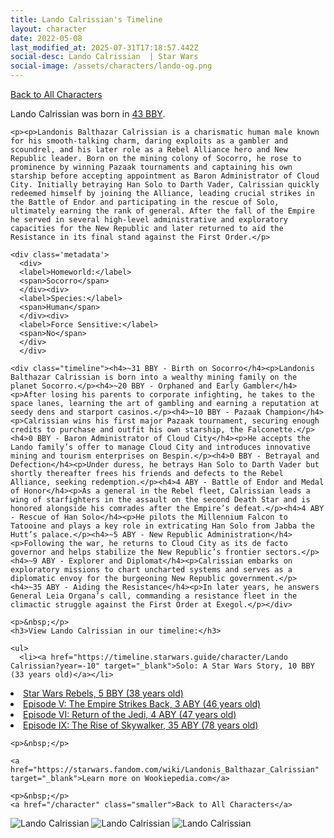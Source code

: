 ```yaml
---
title: Lando Calrissian's Timeline
layout: character
date: 2022-05-08
last_modified_at: 2025-07-31T17:18:57.442Z
social-desc: Lando Calrissian  | Star Wars
social-image: /assets/characters/lando-og.png
---
```

<a href="/character" class="smaller">Back to All Characters</a>

<div class="character-profile container">
  <div class="col-10">
    <p>
    Lando Calrissian             was born in <a href="https://timeline.starwars.guide/character/Lando Calrissian?year=-43" target="_blank">43 BBY</a>.
    </p>

    <p><p>Landonis Balthazar Calrissian is a charismatic human male known for his smooth-talking charm, daring exploits as a gambler and scoundrel, and his later role as a Rebel Alliance hero and New Republic leader. Born on the mining colony of Socorro, he rose to prominence by winning Pazaak tournaments and captaining his own starship before accepting appointment as Baron Administrator of Cloud City. Initially betraying Han Solo to Darth Vader, Calrissian quickly redeemed himself by joining the Alliance, leading crucial strikes in the Battle of Endor and participating in the rescue of Solo, ultimately earning the rank of general. After the fall of the Empire he served in several high-level administrative and exploratory capacities for the New Republic and later returned to aid the Resistance in its final stand against the First Order.</p>
    
    <div class='metadata'>
      <div>
      <label>Homeworld:</label>
      <span>Socorro</span>
      </div><div>
      <label>Species:</label>
      <span>Human</span>
      </div><div>
      <label>Force Sensitive:</label>
      <span>No</span>
      </div>
      </div>

    <div class="timeline"><h4>~31 BBY - Birth on Socorro</h4><p>Landonis Balthazar Calrissian is born into a wealthy mining family on the planet Socorro.</p><h4>~20 BBY - Orphaned and Early Gambler</h4><p>After losing his parents to corporate infighting, he takes to the space lanes, learning the art of gambling and earning a reputation at seedy dens and starport casinos.</p><h4>~10 BBY - Pazaak Champion</h4><p>Calrissian wins his first major Pazaak tournament, securing enough credits to purchase and outfit his own starship, the Falconette.</p><h4>0 BBY - Baron Administrator of Cloud City</h4><p>He accepts the Lando family’s offer to manage Cloud City and introduces innovative mining and tourism enterprises on Bespin.</p><h4>0 BBY - Betrayal and Defection</h4><p>Under duress, he betrays Han Solo to Darth Vader but shortly thereafter frees his friends and defects to the Rebel Alliance, seeking redemption.</p><h4>4 ABY - Battle of Endor and Medal of Honor</h4><p>As a general in the Rebel fleet, Calrissian leads a wing of starfighters in the assault on the second Death Star and is honored alongside his comrades after the Empire’s defeat.</p><h4>4 ABY - Rescue of Han Solo</h4><p>He pilots the Millennium Falcon to Tatooine and plays a key role in extricating Han Solo from Jabba the Hutt’s palace.</p><h4>~5 ABY - New Republic Administration</h4><p>Following the war, he returns to Cloud City as its de facto governor and helps stabilize the New Republic’s frontier sectors.</p><h4>~9 ABY - Explorer and Diplomat</h4><p>Calrissian embarks on exploratory missions to chart uncharted systems and serves as a diplomatic envoy for the burgeoning New Republic government.</p><h4>~35 ABY - Aiding the Resistance</h4><p>In later years, he answers General Leia Organa’s call, commanding a resistance fleet in the climactic struggle against the First Order at Exegol.</p></div>
    
    <p>&nbsp;</p>
    <h3>View Lando Calrissian in our timeline:</h3>

    <ul>
      <li><a href="https://timeline.starwars.guide/character/Lando Calrissian?year=-10" target="_blank">Solo: A Star Wars Story, 10 BBY (33 years old)</a></li>
  <li><a href="https://timeline.starwars.guide/character/Lando Calrissian?year=-5" target="_blank">Star Wars Rebels, 5 BBY (38 years old)</a></li>
  <li><a href="https://timeline.starwars.guide/character/Lando Calrissian?year=3" target="_blank">Episode V: The Empire Strikes Back, 3 ABY (46 years old)</a></li>
  <li><a href="https://timeline.starwars.guide/character/Lando Calrissian?year=4" target="_blank">Episode VI: Return of the Jedi, 4 ABY (47 years old)</a></li>
  <li><a href="https://timeline.starwars.guide/character/Lando Calrissian?year=35" target="_blank">Episode IX: The Rise of Skywalker, 35 ABY (78 years old)</a></li>
    </ul>

    <p>&nbsp;</p>

    <a href="https://starwars.fandom.com/wiki/Landonis_Balthazar_Calrissian" target="_blank">Learn more on Wookiepedia.com</a>

    <p>&nbsp;</p>
    <a href="/character" class="smaller">Back to All Characters</a>
  </div>
  <div class="character_image col-2">
    <img src="https://timeline.starwars.guide//images/lando-og.png" alt="Lando Calrissian" />
<img src="https://timeline.starwars.guide//images/lando-old.png" alt="Lando Calrissian" />
    <img src="https://timeline.starwars.guide//images/lando-young.png" alt="Lando Calrissian" />
    <script async src="https://pagead2.googlesyndication.com/pagead/js/adsbygoogle.js?client=ca-pub-6056590143595280"
        crossorigin="anonymous"></script>
    <!-- starwars character -->
    <ins class="adsbygoogle"
        style="display:block; min-height: 280px; width: 100%;"
        data-ad-client="ca-pub-6056590143595280"
        data-ad-slot="1622037034"
        data-ad-format="auto"
        data-full-width-responsive="true"></ins>
    <script>
        (adsbygoogle = window.adsbygoogle || []).push({});
    </script>
  </div>
</div>
